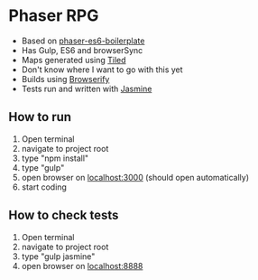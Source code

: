 # Phaser RPG

- Based on [phaser-es6-boilerplate](https://github.com/belohlavek/phaser-es6-boilerplate)
- Has Gulp, ES6 and  browserSync
- Maps generated using [Tiled](http://www.mapeditor.org/)
- Don't know where I want to go with this yet
- Builds using [Browserify](http://browserify.org/)
- Tests run and written with [Jasmine](https://jasmine.github.io/)

## How to run
1. Open terminal
2. navigate to project root
3. type "npm install"
4. type "gulp" 
5. open browser on [localhost:3000](localhost:3000) (should open automatically)
6. start coding


## How to check tests
1. Open terminal
2. navigate to project root
3. type "gulp jasmine"
4. open browser on [localhost:8888](localhost:8888)
